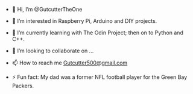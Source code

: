 - 👋 Hi, I’m @GutcutterTheOne
- 👀 I’m interested in Raspberry Pi, Arduino and DIY projects.
- 🌱 I’m currently learning with The Odin Project; then on to Python and C++.
- 💞️ I’m looking to collaborate on ...
- 📫 How to reach me Gutcutter500@gmail.com

- ⚡ Fun fact: My dad was a former NFL football player for the Green Bay Packers.

<!---
GutcutterTheOne/GutcutterTheOne is a ✨ special ✨ repository because its `README.md` (this file) appears on your GitHub profile.
You can click the Preview link to take a look at your changes.
--->
